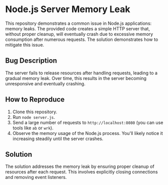 # Node.js Server Memory Leak

This repository demonstrates a common issue in Node.js applications: memory leaks.  The provided code creates a simple HTTP server that, without proper cleanup, will eventually crash due to excessive memory consumption after numerous requests.  The solution demonstrates how to mitigate this issue.

## Bug Description
The server fails to release resources after handling requests, leading to a gradual memory leak.  Over time, this results in the server becoming unresponsive and eventually crashing.

## How to Reproduce
1. Clone this repository.
2. Run `node server.js`.
3. Send a large number of requests to `http://localhost:8080` (you can use tools like `ab` or `wrk`).
4. Observe the memory usage of the Node.js process. You'll likely notice it increasing steadily until the server crashes.

## Solution
The solution addresses the memory leak by ensuring proper cleanup of resources after each request.  This involves explicitly closing connections and removing event listeners.